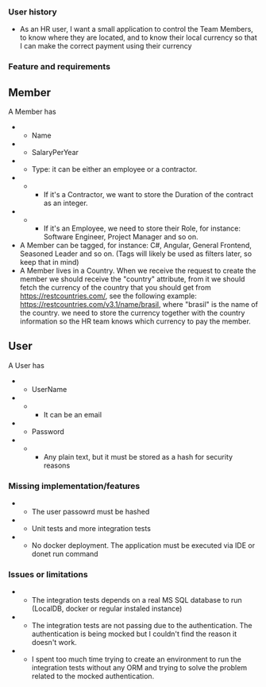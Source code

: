### User history
- As an HR user, I want a small application to control the Team Members, to know where they are located, and to know their local currency so that I can make the correct payment using their currency

### Feature and requirements
## Member
A Member has
- - Name
- - SalaryPerYear
- - Type: it can be either an employee or a contractor.
- - - If it's a Contractor, we want to store the Duration of the contract as an integer.
- - - If it's an Employee, we need to store their Role, for instance: Software Engineer, Project Manager and so on.
- A Member can be tagged, for instance: C#, Angular, General Frontend, Seasoned Leader and so on. (Tags will likely be used as filters later, so keep that in mind)
- A Member lives in a Country. When we receive the request to create the member we should receive the "country" attribute, from it we should fetch the currency of the country that you should get from https://restcountries.com/, see the following example: https://restcountries.com/v3.1/name/brasil, where "brasil" is the name of the country. we need to store the currency together with the country information so the HR team knows which currency to pay the member.

## User
A User has
- - UserName
- - - It can be an email
- - Password
- - - Any plain text, but it must be stored as a hash for security reasons

### Missing implementation/features
- - The user passowrd must be hashed
- - Unit tests and more integration tests
- - No docker deployment. The application must be executed via IDE or donet run command

### Issues or limitations
- - The integration tests depends on a real MS SQL database to run (LocalDB, docker or regular instaled instance)
- - The integration tests are not passing due to the authentication. The authentication is being mocked but I couldn't find the reason it doesn't work.
- - I spent too much time trying to create an environment to run the integration tests without any ORM and trying to solve the problem related to the mocked authentication.